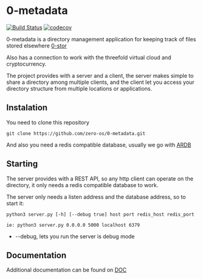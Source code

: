 # 0-metadata
[![Build Status](https://travis-ci.org/zero-os/0-metadata.svg?branch=master)](https://travis-ci.org/zero-os/0-metadata) [![codecov](https://codecov.io/gh/zero-os/0-metadata/branch/master/graph/badge.svg)](https://codecov.io/gh/zero-os/0-metadata)


0-metadata is a directory management application for keeping track of files stored elsewhere [0-stor](https://github.com/zero-os/0-stor)

Also has a connection to work with the threefold virtual cloud and cryptocurrency.

The project provides with a server and a client, the server makes simple to share a directory among multiple clients, and the client let you access your directory structure from multiple locations or applications.


## Instalation

You need to clone this repository
```
git clone https://github.com/zero-os/0-metadata.git
```

And also you need a redis compatible database, usually we go with [ARDB](https://github.com/yinqiwen/ardb)


## Starting 

The server provides with a REST API, so any http client can operate on the directory, it only needs a redis compatible database to work.

The server only needs a listen address and the database address, so to start it:
```
python3 server.py [-h] [--debug true] host port redis_host redis_port

ie: python3 server.py 0.0.0.0 5000 localhost 6379
```

* --debug, lets you run the server is debug mode

## Documentation

Additional documentation can be found on [DOC](https://github.com/zero-os/0-metadata/doc/Documentation.md)





